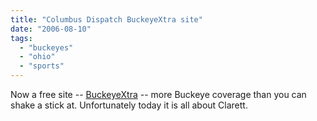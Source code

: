 ```yaml
---
title: "Columbus Dispatch BuckeyeXtra site"
date: "2006-08-10"
tags: 
  - "buckeyes"
  - "ohio"
  - "sports"
---
```


Now a free site -- [BuckeyeXtra](http://www.buckeyextra.com/ "BuckeyeXtra") -- more Buckeye coverage than you can shake a stick at. Unfortunately today it is all about Clarett.
